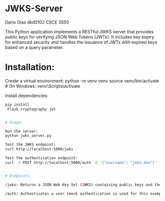# JWKS-Server

Dario Dias 
dkd0102
CSCE 3550


This Python application implements a RESTful JWKS server that provides public keys for verifying JSON Web Tokens (JWTs). It includes key expiry for enhanced security and handles the issuance of JWTs with expired keys based on a query parameter.

# Installation:

Create a virtual environment:
   python -m venv venv
source venv/bin/activate  # On Windows: venv\Scripts\activate

Install dependencies:
```bash
pip install   
 Flask cryptography jwt


# Usage:

Run the server:
python jwks_server.py

Test the JWKS endpoint:
curl http://localhost:5000/jwks

Test the authentication endpoint:
curl -X POST http://localhost:5000/auth -d '{"username": "john_doe"}'


# Endpoints:

/jwks: Returns a JSON Web Key Set (JWKS) containing public keys and their expiration times.

/auth: Authenticates a user (mock authentication is used for this example) and issues a JWT signed with a chosen key. The expired query parameter determines whether an expired key is used.
